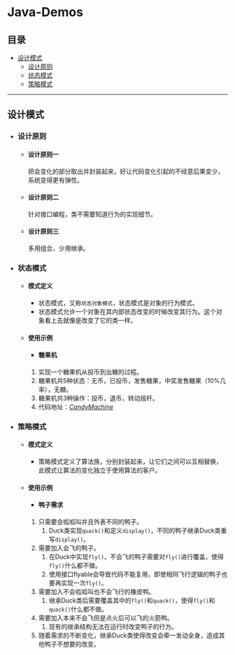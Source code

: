 # Java-Demos

## 目录
- [设计模式](#设计模式)
	- [设计原则](#设计原则)
	- [状态模式](#状态模式)
	- [策略模式](#策略模式)
-------------------------------------------

## 设计模式
- ### 设计原则
	- #### 设计原则一
		把会变化的部分取出并封装起来，好让代码变化引起的不经意后果变少，系统变得更有弹性。
	- #### 设计原则二
		针对接口编程，类不需要知道行为的实现细节。
	- #### 设计原则三
		多用组合，少用继承。

- ### 状态模式
	- #### 模式定义
		- 状态模式，又称`状态对象模式`，状态模式是对象的行为模式。
		- 状态模式允许一个对象在其内部状态改变的时候改变其行为。这个对象看上去就像是改变了它的类一样。
	- #### 使用示例
		- #### 糖果机
		1. 实现一个糖果机从投币到出糖的过程。
		2. 糖果机共5种状态：无币，已投币，发售糖果，中奖发售糖果（10%几率），无糖。
		3. 糖果机共3种操作：投币，退币，转动摇杆。
		4. 代码地址：*[CandyMachine](https://github.com/nofucksay/java-demo/tree/master/src/main/java/com/jyc/designpatterns/_20_state/candymachine)*
		
- ### 策略模式
	- #### 模式定义
		- 策略模式定义了算法族，分别封装起来，让它们之间可以互相替换，此模式让算法的变化独立于使用算法的客户。
	- #### 使用示例
		- #### 鸭子需求
		1. 只需要会呱呱叫并且外表不同的鸭子。
			1. Duck类实现`quack()`和定义`display()`，不同的鸭子继承Duck类重写`display()`。
		2. 需要加入会飞的鸭子。
			1. 在Duck中实现`fly()`，不会飞的鸭子需要对`fly()`进行覆盖，使得`fly()`什么都不做。
			2. 使用接口flyable会导致代码不能复用，即使相同飞行逻辑的鸭子也要再实现一次`fly()`。
		3. 需要加入不会呱呱叫也不会飞行的橡皮鸭。
			1. 继承Duck类后需要覆盖其中的`fly()`和`quack()`，使得`fly()`和`quack()`什么都不做。
		4. 需要加入本来不会飞但是点火后可以飞的火箭鸭。
			1. 现有的继承结构无法在运行时改变鸭子的行为。
		5. 随着需求的不断变化，继承Duck类使得改变会牵一发动全身，造成其他鸭子不想要的改变。

